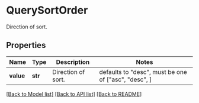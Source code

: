 # QuerySortOrder

Direction of sort.

## Properties
Name | Type | Description | Notes
------------ | ------------- | ------------- | -------------
**value** | **str** | Direction of sort. | defaults to "desc",  must be one of ["asc", "desc", ]

[[Back to Model list]](README.md#documentation-for-models) [[Back to API list]](README.md#documentation-for-api-endpoints) [[Back to README]](README.md)


